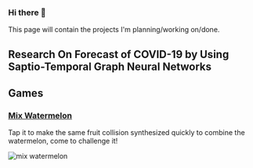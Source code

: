 ### Hi there 👋

This page will contain the projects I'm planning/working on/done.

## Research On Forecast of COVID-19 by Using Saptio-Temporal Graph Neural Networks

## Games

### [Mix Watermelon](projs/Games?id=mix-watermelon)

Tap it to make the same fruit collision synthesized quickly to combine the watermelon, come to challenge it!

![mix watermelon](http://n.sinaimg.cn/tech/transform/161/w550h411/20210130/2afa-kiksqxh1493707.png)

